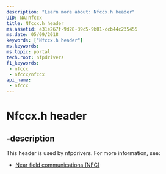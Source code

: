 ```yaml
---
description: "Learn more about: Nfccx.h header"
UID: NA:nfccx
title: Nfccx.h header
ms.assetid: e31e267f-9d28-39c5-9b01-ccb44c235455
ms.date: 05/09/2018
keywords: ["Nfccx.h header"]
ms.keywords: 
ms.topic: portal
tech.root: nfpdrivers
f1_keywords:
 - nfccx
 - nfccx/nfccx
api_name:
 - nfccx
---
```


# Nfccx.h header


## -description

This header is used by nfpdrivers. For more information, see:

- [Near field communications (NFC)](../_nfpdrivers/index.md)

